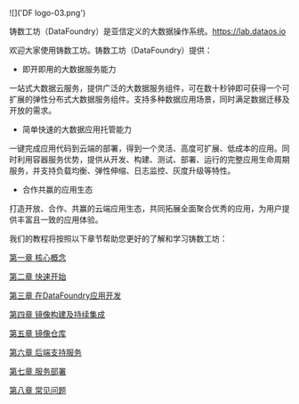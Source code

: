 


![]('DF logo-03.png')

铸数工坊（DataFoundry）是亚信定义的大数据操作系统。https://lab.dataos.io

欢迎大家使用铸数工坊。铸数工坊（DataFoundry）提供：

* 即开即用的大数据服务能力

一站式大数据云服务，提供广泛的大数据服务组件，可在数十秒钟即可获得一个可扩展的弹性分布式大数据服务组件。支持多种数据应用场景，同时满足数据迁移及开放的需求。

* 简单快速的大数据应用托管能力

一键完成应用代码到云端的部署，得到一个灵活、高度可扩展、低成本的应用。同时利用容器服务优势，提供从开发、构建、测试、部署、运行的完整应用生命周期服务，并支持负载均衡、弹性伸缩、日志监控、灰度升级等特性。

* 合作共赢的应用生态

打造开放、合作、共赢的云端应用生态，共同拓展全面聚合优秀的应用，为用户提供丰富且一致的应用体验。

我们的教程将按照以下章节帮助您更好的了解和学习铸数工坊：

[第一章   核心概念](BasicConcepts.md)

[第二章   快速开始](quick_start/README.md)

[第三章   在DataFoundry应用开发](DevelopmentonDataFoundry.md)

[第四章   镜像构建及持续集成](Imagebuild&CI.md)

[第五章   镜像仓库](Registry.md)

[第六章   后端支持服务](Backingservice.md)

[第七章   服务部署](service_deployment/README.md)

[第八章   常见问题](Troubleshooting.md)
